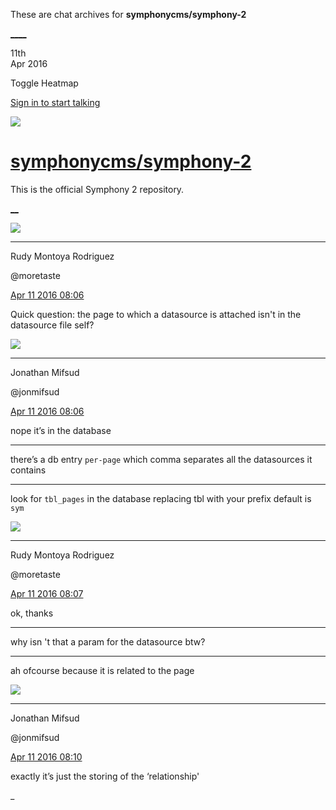 These are chat archives for **symphonycms/symphony-2**

[__](/symphonycms/symphony-2/archives/2016/04/12)[__](/symphonycms/symphony-2/archives/2016/04/10)

11th  
Apr 2016

Toggle Heatmap

[Sign in to start talking](/login?action=login&button=archive-login)

![](https://avatars-02.gitter.im/group/iv/3/57542c45c43b8c601977197e?s=48)

#  [symphonycms/symphony-2](/symphonycms/symphony-2)

This is the official Symphony 2 repository.

[ __](/orgs/symphonycms/rooms "More symphonycms rooms")

![](https://avatars2.githubusercontent.com/u/857982?v=3&s=30)

____

Rudy Montoya Rodriguez

@moretaste

[Apr 11 2016
08:06](https://gitter.im/symphonycms/symphony-2?at=570b5b00ddb5a2cf3bbb2b06)

Quick question: the page to which a datasource is attached isn't in the
datasource file self?

![](https://avatars1.githubusercontent.com/u/859775?v=3&s=30)

____

Jonathan Mifsud

@jonmifsud

[Apr 11 2016
08:06](https://gitter.im/symphonycms/symphony-2?at=570b5b0fc65c9a6f7f287de1)

nope it’s in the database

____

there’s a db entry `per-page` which comma separates all the datasources it
contains

____

look for `tbl_pages` in the database replacing tbl with your prefix default is
`sym`

![](https://avatars2.githubusercontent.com/u/857982?v=3&s=30)

____

Rudy Montoya Rodriguez

@moretaste

[Apr 11 2016
08:07](https://gitter.im/symphonycms/symphony-2?at=570b5b56f55f5c717febec19)

ok, thanks

____

why isn 't that a param for the datasource btw?

____

ah ofcourse because it is related to the page

![](https://avatars1.githubusercontent.com/u/859775?v=3&s=30)

____

Jonathan Mifsud

@jonmifsud

[Apr 11 2016
08:10](https://gitter.im/symphonycms/symphony-2?at=570b5c118b17927458e33694)

exactly it’s just the storing of the ‘relationship'

_

